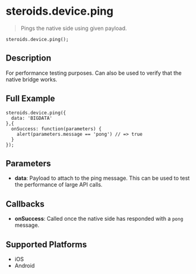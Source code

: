steroids.device.ping
=================

  > Pings the native side using given payload.

    steroids.device.ping();

Description
-----------

For performance testing purposes. Can also be used to verify that the native bridge works.

Full Example
-------------

    steroids.device.ping({
      data: 'BIGDATA'
    },{
      onSuccess: function(parameters) {
        alert(parameters.message == 'pong') // => true
      }
    });

Parameters
----------

- __data__: Payload to attach to the ping message. This can be used to test the performance of large API calls.

Callbacks
---------

- __onSuccess__: Called once the native side has responded with a `pong` message.

Supported Platforms
-------------------

- iOS
- Android
